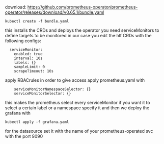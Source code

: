 download: https://github.com/prometheus-operator/prometheus-operator/releases/download/v0.65.1/bundle.yaml 
```
kubectl create -f bundle.yaml
```
this installs the CRDs and deploys the operator
you need serviceMonitors to define targets to be monitored in our case you edit the hlf CRDs with the following configs:
```
  serviceMonitor:
    enabled: true
    interval: 10s
    labels: {}
    sampleLimit: 0
    scrapeTimeout: 10s
```
apply RBACrules in order to give access 
apply prometheus.yaml with  
``` 
    serviceMonitorNamespaceSelector: {}
    serviceMonitorSelector: {}
```
this makes the prometheus select every serviceMonitor
if you want it to select a certain label or a namespace specify it
and then we deploy the grafana with 
```
kubectl apply -f grafana.yaml 
```
for the datasource set it with the name of your prometheus-operated svc with the port 9090